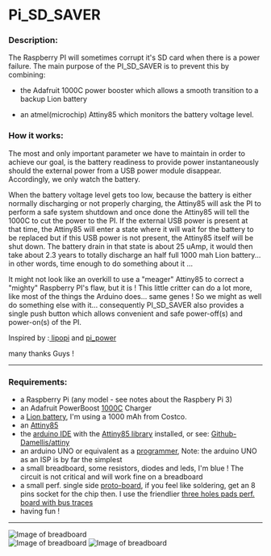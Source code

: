# Pi_SD_SAVER  
  
### Description:  
    
The Raspberry PI will sometimes corrupt it's SD card when there is a power failure. The main purpose of the PI_SD_SAVER is to  prevent this by combining:  

* the Adafruit 1000C power booster which allows a smooth transition to a backup Lion battery 

* an atmel(microchip) Attiny85 which monitors the battery voltage level.  

### How it works:  
  
  
The most and only important parameter we have to maintain in order to achieve our goal, is the battery readiness to provide power instantaneously should the external power from a USB power module disappear. Accordingly, we only watch the battery.  
  
When the battery voltage level gets too low, because the battery is either normally discharging or not properly charging, the Attiny85 will ask the PI to perform a safe system shutdown and once done the Attiny85 will tell the 1000C to cut the power to the PI. If the external USB power is present at that time, the Attiny85 will enter a state where it will wait for the battery to be replaced but if this USB power is not present, the Attiny85 itself will be shut down. The battery drain in that state is about 25 uAmp, it would then take about 2.3 years to totally discharge an half full 1000 mah Lion battery... in other words, time enough to do something about it ...  

It might not look like an overkill to use a "meager" Attiny85 to correct a "mighty" Raspberry PI's flaw, but it is ! This little critter can do a lot more, like most of the things the Arduino does... same genes ! So we might as well do something else with it... consequently PI_SD_SAVER also provides a single push button which allows convenient and safe power-off(s) and power-on(s) of the PI.   
  
  
Inspired by :<a href="https://github.com/NeonHorizon/lipopi"> lipopi</a> and  <a href="https://github.com/craic/pi_power"> pi_power</a>   
  
many thanks Guys !  

* * *  
  
### Requirements:  
  
* a Raspberry Pi (any model - see notes about the Raspbery Pi 3)  
* an Adafruit PowerBoost <a href="https://learn.adafruit.com/adafruit-powerboost-1000c-load-share-usb-charge-boost/overview"> 1000C</a>  Charger
* a <a href="https://www.sparkfun.com/products/13813">Lion battery<a/>, I'm using a 1000 mAh from Costco.
* an <a href="http://www.microchip.com/wwwproducts/en/ATtiny85">Attiny85</a>  
* the <a href="https://www.arduino.cc/en/Main/Software">arduino IDE<a/> with the <a href="http://highlowtech.org/?p=1695">Attiny85 library</a> installed, or see: <a href="https://github.com/damellis/attiny"> Github-Damellis/attiny</a>  
* an arduino UNO or equivalent as a <a href="http://highlowtech.org/?p=1706">programmer</a>, Note: the arduino UNO as an ISP is by far the simplest  
* a small breadboard, some resistors, diodes and leds, I'm blue ! The circuit is not critical and will work fine on a breadboard  
* a small perf. single side <a href="https://makezine.com/2015/10/15/how-and-when-to-use-protoboard/">proto-board</a>, if you feel like soldering, get an 8 pins socket for the chip then. I use the friendlier <a href="https://www.digikey.com/product-detail/en/chip-quik-inc/SBB1605-1/SBB1605-1-ND/5978253"> three holes pads perf. board with bus traces</a>  
* having fun !  
  
  
 * * *
  


  ![Image of breadboard](https://github.com/jeanrocco/Pi_SD_SAVER/blob/master/Pi_power_6_bb.png)  
  ![Image of breadboard](https://github.com/jeanrocco/Pi_SD_SAVER/blob/master/Pi_power_6_schem.png) 
  ![Image of breadboard](https://github.com/jeanrocco/Pi_SD_SAVER/blob/master/button%26led_bb.png) 

